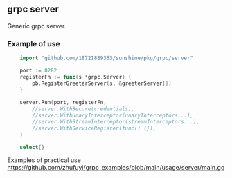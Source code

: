 ## grpc server

Generic grpc server.

### Example of use

```go
	import "github.com/18721889353/sunshine/pkg/grpc/server"

	port := 8282
	registerFn := func(s *grpc.Server) {
		pb.RegisterGreeterServer(s, &greeterServer{})
	}
	
	server.Run(port, registerFn,
		//server.WithSecure(credentials),
		//server.WithUnaryInterceptor(unaryInterceptors...),
		//server.WithStreamInterceptor(streamInterceptors...),
		//server.WithServiceRegister(func() {}),
	)

	select{}
```

Examples of practical use https://github.com/zhufuyi/grpc_examples/blob/main/usage/server/main.go
